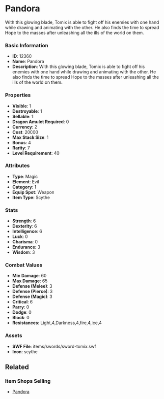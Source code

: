 # Pandora

With this glowing blade, Tomix is able to fight off his enemies with one hand while drawing and animating with the other.  He also finds the time to spread Hope to the masses after unleashing all the ills of the world on them.

### Basic Information

- **ID**: 12360
- **Name**: Pandora
- **Description**: With this glowing blade, Tomix is able to fight off his enemies with one hand while drawing and animating with the other.  He also finds the time to spread Hope to the masses after unleashing all the ills of the world on them.

### Properties

- **Visible**: 1
- **Destroyable**: 1
- **Sellable**: 1
- **Dragon Amulet Required**: 0
- **Currency**: 2
- **Cost**: 20000
- **Max Stack Size**: 1
- **Bonus**: 4
- **Rarity**: 7
- **Level Requirement**: 40

### Attributes

- **Type**: Magic
- **Element**: Evil
- **Category**: 1
- **Equip Spot**: Weapon
- **Item Type**: Scythe

### Stats

- **Strength**: 6
- **Dexterity**: 6
- **Intelligence**: 6
- **Luck**: 0
- **Charisma**: 0
- **Endurance**: 3
- **Wisdom**: 3

### Combat Values

- **Min Damage**: 60
- **Max Damage**: 65
- **Defense (Melee)**: 3
- **Defense (Pierce)**: 3
- **Defense (Magic)**: 3
- **Critical**: 6
- **Parry**: 0
- **Dodge**: 0
- **Block**: 0
- **Resistances**: Light,4,Darkness,4,fire,4,ice,4

### Assets

- **SWF File**: items/swords/sword-tomix.swf
- **Icon**: scythe

## Related

### Item Shops Selling

- [Pandora](../item-shops/411-pandora.md)


